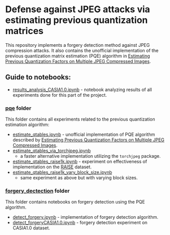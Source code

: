 # Defense against JPEG attacks via estimating previous quantization matrices

This repository implements a forgery detection method against JPEG compression
attacks. It also contains the unofficial implementation of the previous
quantization matrix estimation (PQE) algorithm in
[Estimating Previous Quantization Factors on Multiple JPEG Compressed
Images](https://jis-eurasipjournals.springeropen.com/articles/10.1186/s13635-021-00120-7).

## Guide to notebooks:

- [results_analysis_CASIA1.0.ipynb](results_analysis_CASIA1.0.ipynb) - notebook
  analyzing results of all experiments done for this part of the project.

### [pqe](pqe) folder
This folder contains all experiments related to the previous quantization
estimation algorithm:
- [estimate_qtables.ipynb](pqe/estimate_qtables.ipynb) - unofficial
  implementation of PQE algorithm described by [Estimating Previous Quantization
  Factors on Multiple JPEG Compressed
  Images](https://jis-eurasipjournals.springeropen.com/articles/10.1186/s13635-021-00120-7).
- [estimate_qtables_via_torchjpeg.ipynb](pqe/estimate_qtables_via_torchjpeg.ipynb)
  - a faster alternative implementation utilizing the `torchjpeg` package.
- [estimate_qtables_raise1k.ipynb](pqe/estimate_qtables_raise1k.ipynb) -
  experiment on effectiveness of implementation on the
  [RAISE](http://loki.disi.unitn.it/RAISE/download.html) dataset.
- [estimate_qtables_raise1k_vary_block_size.ipynb](pqe/estimate_qtables_raise1k_vary_block_size.ipynb)
  - same experiment as above but with varying block sizes.

### [forgery_dectection](forgery_detection) folder
This folder contains notebooks on forgery detection using the PQE algorithm.
- [detect_forgery.ipynb](forgery_detection/detect_forgery.ipynb) -
  implementation of forgery detection algorithm.
- [detect_forgeryCASIA1.0.ipynb](forgery_detection/detect_forgery.ipynb) -
  forgery detection experiment on CASIA1.0 dataset.
